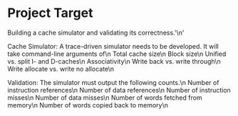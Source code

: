 # Project Target
Building a cache simulator and validating its correctness.'\n'

Cache Simulator: A trace-driven simulator needs to be developed. It will take command-line arguments of\n
Total cache size\n
Block size\n
Unified vs. split I- and D-caches\n
Associativity\n
Write back vs. write through\n
Write allocate vs. write no allocate\n

Validation: The simulator must output the following counts.\n
Number of instruction references\n
Number of data references\n
Number of instruction misses\n
Number of data misses\n
Number of words fetched from memory\n
Number of words copied back to memory\n
